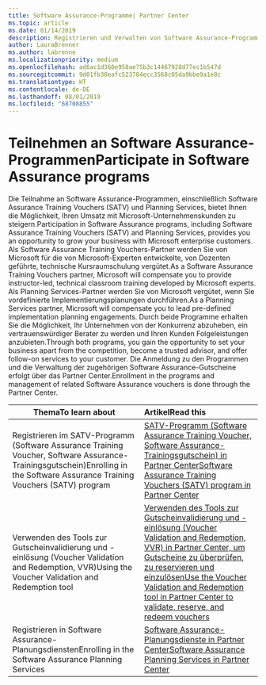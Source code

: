```yaml
---
title: Software Assurance-Programme| Partner Center
ms.topic: article
ms.date: 01/14/2019
description: Registrieren und Verwalten von Software Assurance-Programmen im Partner Center
author: LauraBrenner
ms.author: labrenne
ms.localizationpriority: medium
ms.openlocfilehash: ad6ac1d360e958ae75b3c14467928d77ec1b547d
ms.sourcegitcommit: 9d01fb30eafc523784ecc3568c05da9bbe9a1e8c
ms.translationtype: HT
ms.contentlocale: de-DE
ms.lasthandoff: 08/01/2019
ms.locfileid: "68708855"
---
```

# <a name="participate-in-software-assurance-programs"></a><span data-ttu-id="f465e-103">Teilnehmen an Software Assurance-Programmen</span><span class="sxs-lookup"><span data-stu-id="f465e-103">Participate in Software Assurance programs</span></span>

<span data-ttu-id="f465e-104">Die Teilnahme an Software Assurance-Programmen, einschließlich Software Assurance Training Vouchers (SATV) und Planning Services, bietet Ihnen die Möglichkeit, Ihren Umsatz mit Microsoft-Unternehmenskunden zu steigern.</span><span class="sxs-lookup"><span data-stu-id="f465e-104">Participation in Software Assurance programs, including Software Assurance Training Vouchers (SATV) and Planning Services, provides you an opportunity to grow your business with Microsoft enterprise customers.</span></span> <span data-ttu-id="f465e-105">Als Software Assurance Training Vouchers-Partner werden Sie von Microsoft für die von Microsoft-Experten entwickelte, von Dozenten geführte, technische Kursraumschulung vergütet.</span><span class="sxs-lookup"><span data-stu-id="f465e-105">As a Software Assurance Training Vouchers partner, Microsoft will compensate you to provide instructor-led, technical classroom training developed by Microsoft experts.</span></span> <span data-ttu-id="f465e-106">Als Planning Services-Partner werden Sie von Microsoft vergütet, wenn Sie vordefinierte Implementierungsplanungen durchführen.</span><span class="sxs-lookup"><span data-stu-id="f465e-106">As a Planning Services partner, Microsoft will compensate you to lead pre-defined implementation planning engagements.</span></span> <span data-ttu-id="f465e-107">Durch beide Programme erhalten Sie die Möglichkeit, Ihr Unternehmen von der Konkurrenz abzuheben, ein vertrauenswürdiger Berater zu werden und Ihren Kunden Folgeleistungen anzubieten.</span><span class="sxs-lookup"><span data-stu-id="f465e-107">Through both programs, you gain the opportunity to set your business apart from the competition, become a trusted advisor, and offer follow-on services to your customer.</span></span> <span data-ttu-id="f465e-108">Die Anmeldung zu den Programmen und die Verwaltung der zugehörigen Software Assurance-Gutscheine erfolgt über das Partner Center.</span><span class="sxs-lookup"><span data-stu-id="f465e-108">Enrollment in the programs and management of related Software Assurance vouchers is done through the Partner Center.</span></span>

|<span data-ttu-id="f465e-109">**Thema**</span><span class="sxs-lookup"><span data-stu-id="f465e-109">**To learn about**</span></span>   |<span data-ttu-id="f465e-110">**Artikel**</span><span class="sxs-lookup"><span data-stu-id="f465e-110">**Read this**</span></span>   |
|--------------------------|:------------------|
|<span data-ttu-id="f465e-111">Registrieren im SATV-Programm (Software Assurance Training Voucher, Software Assurance-Trainingsgutschein)</span><span class="sxs-lookup"><span data-stu-id="f465e-111">Enrolling in the Software Assurance Training Vouchers (SATV) program</span></span>|[<span data-ttu-id="f465e-112">SATV-Programm (Software Assurance Training Voucher, Software Assurance-Trainingsgutschein) in Partner Center</span><span class="sxs-lookup"><span data-stu-id="f465e-112">Software Assurance Training Vouchers (SATV) program in Partner Center</span></span>](software-assurance-satv.md)|
|<span data-ttu-id="f465e-113">Verwenden des Tools zur Gutscheinvalidierung und -einlösung (Voucher Validation and Redemption, VVR)</span><span class="sxs-lookup"><span data-stu-id="f465e-113">Using the Voucher Validation and Redemption tool</span></span>|[<span data-ttu-id="f465e-114">Verwenden des Tools zur Gutscheinvalidierung und -einlösung (Voucher Validation and Redemption, VVR) in Partner Center, um Gutscheine zu überprüfen, zu reservieren und einzulösen</span><span class="sxs-lookup"><span data-stu-id="f465e-114">Use the Voucher Validation and Redemption tool in Partner Center to validate, reserve, and redeem vouchers</span></span>](voucher-validation-tool.md)|
|<span data-ttu-id="f465e-115">Registrieren in Software Assurance-Planungsdiensten</span><span class="sxs-lookup"><span data-stu-id="f465e-115">Enrolling in the Software Assurance Planning Services</span></span>|[<span data-ttu-id="f465e-116">Software Assurance-Planungsdienste in Partner Center</span><span class="sxs-lookup"><span data-stu-id="f465e-116">Software Assurance Planning Services in Partner Center</span></span>](software-assurance-dps.md) 


